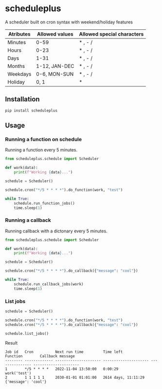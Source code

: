 # scheduleplus

A scheduler built on cron syntax with weekend/holiday features

| Atributes | Allowed values | Allowed special characters |
| --------- | -------------- | -------------------------- |
| Minutes   | 0-59           | \* , - /                   |
| Hours     | 0-23           | \* , - /                   |
| Days      | 1-31           | \* , - /                   |
| Months    | 1-12, JAN-DEC  | \* , - /                   |
| Weekdays  | 0-6, MON-SUN   | \* , - /                   |
| Holiday   | 0, 1           | \*                         |

## Installation

```
pip install scheduleplus
```

## Usage

### Running a function on schedule

Running a function every 5 minutes.

```python
from scheduleplus.schedule import Scheduler

def work(data):
    print(f"Working {data}...")

schedule = Scheduler()

schedule.cron("*/5 * * * *").do_function(work, "test")

while True:
    schedule.run_function_jobs()
    time.sleep(1)
```

### Running a callback

Running callback with a dictonary every 5 minutes.

```python
from scheduleplus.schedule import Scheduler

def work(data):
    print(f"Working {data}...")

schedule = Scheduler()

schedule.cron("*/5 * * * *").do_callback({"message": "cool"})

while True:
    schedule.run_callback_jobs(work)
    time.sleep(1)
```

### List jobs

```python
schedule = Scheduler()

schedule.cron("*/5 * * * *").do_function(work, "test")
schedule.cron("*/5 * * * *").do_callback({"message": "cool"})

schedule.list_jobs()
```

Result

```shell
Job id   Cron          Next run time         Time left             Function        Callback message
-------- ------------- --------------------- --------------------- --------------- ---------------------
1        */5 * * * *   2022-11-04 13:50:00   0:00:29               work('test')
2        1 1 1 1 1     2030-01-01 01:01:00   2614 days, 11:11:29                   {'message': 'cool'}
```
